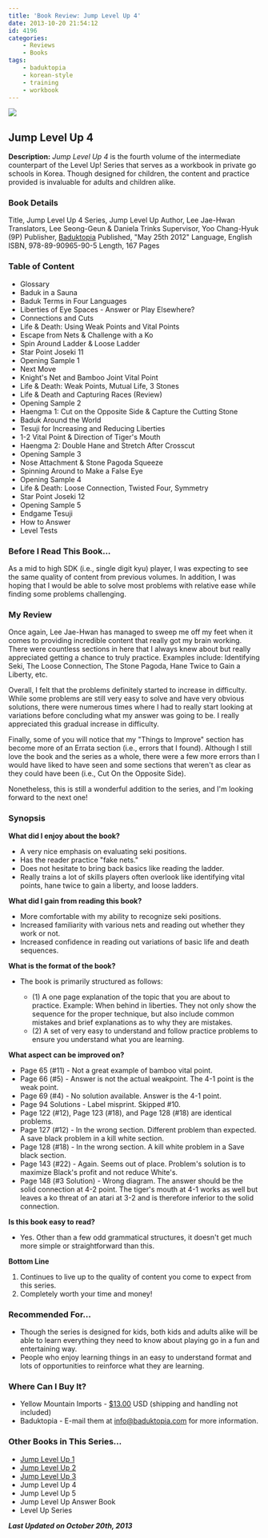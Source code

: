 ```yaml
---
title: 'Book Review: Jump Level Up 4'
date: 2013-10-20 21:54:12
id: 4196
categories:
	- Reviews
	- Books
tags:
	- baduktopia
	- korean-style
	- training
	- workbook
---
```


![](/images/2013/10/jumplevelup4cover.jpg)

## Jump Level Up 4

**Description:** _Jump Level Up 4_ is the fourth volume of the intermediate counterpart of the Level Up! Series that serves as a workbook in private go schools in Korea. Though designed for children, the content and practice provided is invaluable for adults and children alike.

<!--more-->

### Book Details

Title, Jump Level Up 4
Series, Jump Level Up
Author, Lee Jae-Hwan
Translators, Lee Seong-Geun &amp; Daniela Trinks
Supervisor, Yoo Chang-Hyuk (9P)
Publisher, [Baduktopia](http://www.baduktopia.com)
Published, "May 25th 2012"
Language, English
ISBN, 978-89-90965-90-5
Length, 167 Pages

### Table of Content

*   Glossary
*   Baduk in a Sauna
*   Baduk Terms in Four Languages
*   Liberties of Eye Spaces - Answer or Play Elsewhere?
*   Connections and Cuts
*   Life &amp; Death: Using Weak Points and Vital Points
*   Escape from Nets &amp; Challenge with a Ko
*   Spin Around Ladder &amp; Loose Ladder
*   Star Point Joseki 11
*   Opening Sample 1
*   Next Move
*   Knight's Net and Bamboo Joint Vital Point
*   Life &amp; Death: Weak Points, Mutual Life, 3 Stones
*   Life &amp; Death and Capturing Races (Review)
*   Opening Sample 2
*   Haengma 1: Cut on the Opposite Side &amp; Capture the Cutting Stone
*   Baduk Around the World
*   Tesuji for Increasing and Reducing Liberties
*   1-2 Vital Point &amp; Direction of Tiger's Mouth
*   Haengma 2: Double Hane and Stretch After Crosscut
*   Opening Sample 3
*   Nose Attachment &amp; Stone Pagoda Squeeze
*   Spinning Around to Make a False Eye
*   Opening Sample 4
*   Life &amp; Death: Loose Connection, Twisted Four, Symmetry
*   Star Point Joseki 12
*   Opening Sample 5
*   Endgame Tesuji
*   How to Answer
*   Level Tests

### Before I Read This Book...

As a mid to high SDK (i.e., single digit kyu) player, I was expecting to see the same quality of content from previous volumes. In addition, I was hoping that I would be able to solve most problems with relative ease while finding some problems challenging.

### My Review

Once again, Lee Jae-Hwan has managed to sweep me off my feet when it comes to providing incredible content that really got my brain working. There were countless sections in here that I always knew about but really appreciated getting a chance to truly practice. Examples include: Identifying Seki, The Loose Connection, The Stone Pagoda, Hane Twice to Gain a Liberty, etc.

Overall, I felt that the problems definitely started to increase in difficulty. While some problems are still very easy to solve and have very obvious solutions, there were numerous times where I had to really start looking at variations before concluding what my answer was going to be. I really appreciated this gradual increase in difficulty.

Finally, some of you will notice that my "Things to Improve" section has become more of an Errata section (i.e., errors that I found). Although I still love the book and the series as a whole, there were a few more errors than I would have liked to have seen and some sections that weren't as clear as they could have been (i.e., Cut On the Opposite Side).

Nonetheless, this is still a wonderful addition to the series, and I'm looking forward to the next one!


### Synopsis

**What did I enjoy about the book?**

*   A very nice emphasis on evaluating seki positions.
*   Has the reader practice "fake nets."
*   Does not hesitate to bring back basics like reading the ladder.
*   Really trains a lot of skills players often overlook like identifying vital points, hane twice to gain a liberty, and loose ladders.

**What did I gain from reading this book?**

*   More comfortable with my ability to recognize seki positions.
*   Increased familiarity with various nets and reading out whether they work or not.
*   Increased confidence in reading out variations of basic life and death sequences.

**What is the format of the book?**

*   The book is primarily structured as follows:

    *   (1) A one page explanation of the topic that you are about to practice. Example: When behind in liberties. They not only show the sequence for the proper technique, but also include common mistakes and brief explanations as to why they are mistakes.
    *   (2) A set of very easy to understand and follow practice problems to ensure you understand what you are learning.

**What aspect can be improved on?**

*   Page 65 (#11) - Not a great example of bamboo vital point.
*   Page 66 (#5) - Answer is not the actual weakpoint. The 4-1 point is the weak point.
*   Page 69 (#4) - No solution available. Answer is the 4-1 point.
*   Page 94 Solutions - Label misprint. Skipped #10.
*   Page 122 (#12), Page 123 (#18), and Page 128 (#18) are identical problems.
*   Page 127 (#12) - In the wrong section. Different problem than expected. A save black problem in a kill white section.
*   Page 128 (#18) - In the wrong section. A kill white problem in a Save black section.
*   Page 143 (#22) - Again. Seems out of place. Problem's solution is to maximize Black's profit and not reduce White's.
*   Page 148 (#3 Solution) - Wrong diagram. The answer should be the solid connection at 4-2 point. The tiger's mouth at 4-1 works as well but leaves a ko threat of an atari at 3-2 and is therefore inferior to the solid connection.

**Is this book easy to read?**

*   Yes. Other than a few odd grammatical structures, it doesn't get much more simple or straightforward than this.

**Bottom Line**

1.  Continues to live up to the quality of content you come to expect from this series.
2.  Completely worth your time and money!

### Recommended For...

*   Though the series is designed for kids, both kids and adults alike will be able to learn everything they need to know about playing go in a fun and entertaining way.
*   People who enjoy learning things in an easy to understand format and lots of opportunities to reinforce what they are learning.

### Where Can I Buy It?

*   Yellow Mountain Imports - [$13.00](http://www.ymimports.com/p-2055-jump-level-up-4-6-4-kyu.aspx "Yellow Mountain Imports Purchase Link") USD (shipping and handling not included)
*   Baduktopia - E-mail them at info@baduktopia.com for more information.

### Other Books in This Series...

* [Jump Level Up 1](http://www.bengozen.com/book-review-jump-level-1/ "Book Review: Jump Level Up 1")
* [Jump Level Up 2](http://www.bengozen.com/book-review-jump-level-2/ "Book Review: Jump Level Up 2")
* [Jump Level Up 3](http://www.bengozen.com/book-review-jump-level-3/ "Book Review: Jump Level Up 3")
* Jump Level Up 4
* Jump Level Up 5
* Jump Level Up Answer Book
* Level Up Series

_**Last Updated on October 20th, 2013**_
